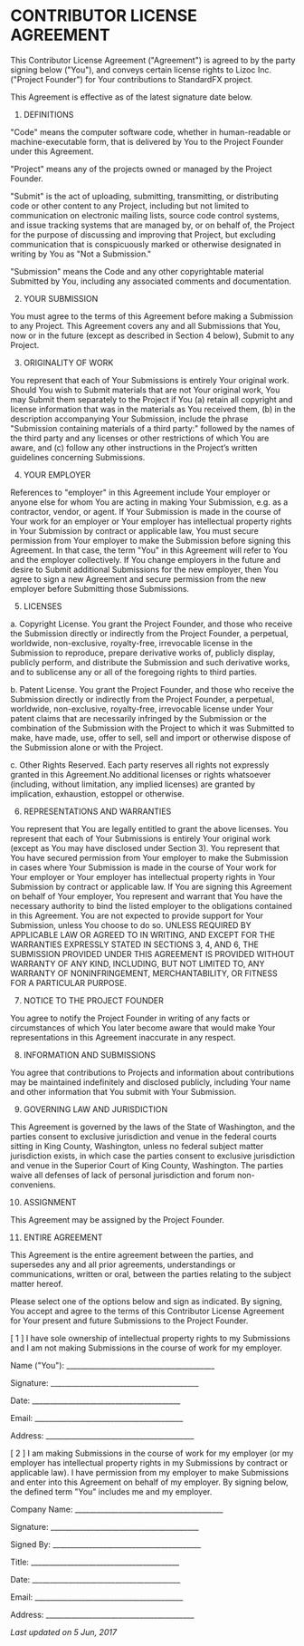 CONTRIBUTOR LICENSE AGREEMENT
=============================
This Contributor License Agreement ("Agreement") is agreed to by the party signing below ("You"), and conveys certain license rights to Lizoc Inc. ("Project Founder") for Your contributions to StandardFX project. 

This Agreement is effective as of the latest signature date below.


1. DEFINITIONS

"Code" means the computer software code, whether in human-readable or machine-executable form, that is delivered by You to the Project Founder under this Agreement.

"Project" means any of the projects owned or managed by the Project Founder.

"Submit" is the act of uploading, submitting, transmitting, or distributing code or other content to any Project, including but not limited to communication on electronic mailing lists, source code control systems, and issue tracking systems that are managed by, or on behalf of, the Project for the purpose of discussing and improving that Project, but excluding communication that is conspicuously marked or otherwise designated in writing by You as "Not a Submission."

"Submission" means the Code and any other copyrightable material Submitted by You, including any associated comments and documentation.


2. YOUR SUBMISSION

You must agree to the terms of this Agreement before making a Submission to any Project. This Agreement covers any and all Submissions that You, now or in the future (except as described in Section 4 below), Submit to any Project.


3. ORIGINALITY OF WORK

You represent that each of Your Submissions is entirely Your original work. Should You wish to Submit materials that are not Your original work, You may Submit them separately to the Project if You (a) retain all copyright and license information that was in the materials as You received them, (b) in the description accompanying Your Submission, include the phrase "Submission containing materials of a third party:" followed by the names of the third party and any licenses or other restrictions of which You are aware, and (c) follow any other instructions in the Project’s written guidelines concerning Submissions.


4. YOUR EMPLOYER

References to "employer" in this Agreement include Your employer or anyone else for whom You are acting in making Your Submission, e.g. as a contractor, vendor, or agent. If Your Submission is made in the course of Your work for an employer or Your employer has intellectual property rights in Your Submission by contract or applicable law, You must secure permission from Your employer to make the Submission before signing this Agreement. In that case, the term "You" in this Agreement will refer to You and the employer collectively. If You change employers in the future and desire to Submit additional Submissions for the new employer, then You agree to sign a new Agreement
and secure permission from the new employer before Submitting those Submissions.


5. LICENSES

a. Copyright License. You grant the Project Founder, and those who receive the Submission directly or indirectly from the Project Founder, a perpetual, worldwide, non-exclusive, royalty-free, irrevocable license in the Submission to reproduce, prepare derivative works of, publicly display, publicly perform, and distribute the Submission and such derivative works, and to sublicense any or all of the foregoing rights to third parties.

b. Patent License. You grant the Project Founder, and those who receive the Submission directly or indirectly from the Project Founder, a perpetual, worldwide, non-exclusive, royalty-free, irrevocable license under Your patent claims that are necessarily infringed by the Submission or the combination of the Submission with the Project to which it was Submitted to make, have made, use, offer to sell, sell and import or otherwise dispose of the Submission alone or with the Project.

c. Other Rights Reserved. Each party reserves all rights not expressly granted in this Agreement.No additional licenses or rights whatsoever (including, without limitation, any implied licenses) are granted by implication, exhaustion, estoppel or otherwise.


6. REPRESENTATIONS AND WARRANTIES

You represent that You are legally entitled to grant the above licenses. You represent that each of Your Submissions is entirely Your original work (except as You may have disclosed under Section 3). You represent that You have secured permission from Your employer to make the Submission in cases where Your Submission is made in the course of Your work for Your employer or Your employer has intellectual property rights in Your Submission by contract or applicable
law. If You are signing this Agreement on behalf of Your employer, You represent and warrant that You have the necessary authority to bind the listed employer to the obligations contained in this Agreement. You are not expected to provide support for Your Submission, unless You choose to do so. UNLESS REQUIRED BY APPLICABLE LAW OR AGREED TO IN WRITING, AND EXCEPT FOR THE WARRANTIES EXPRESSLY STATED IN SECTIONS 3, 4, AND 6, THE SUBMISSION PROVIDED UNDER THIS AGREEMENT IS PROVIDED WITHOUT WARRANTY OF ANY KIND, INCLUDING, BUT NOT LIMITED TO, ANY WARRANTY OF NONINFRINGEMENT, MERCHANTABILITY, OR FITNESS FOR A PARTICULAR PURPOSE.


7. NOTICE TO THE PROJECT FOUNDER

You agree to notify the Project Founder in writing of any facts or circumstances of which You later become aware that would make Your representations in this Agreement inaccurate in any respect.


8. INFORMATION AND SUBMISSIONS

You agree that contributions to Projects and information about contributions may be maintained indefinitely and disclosed publicly, including Your name and other information that You submit with Your Submission.


9. GOVERNING LAW AND JURISDICTION

This Agreement is governed by the laws of the State of Washington, and the parties consent to exclusive jurisdiction and venue in the federal courts sitting in King County, Washington, unless no federal subject matter jurisdiction exists, in which case the parties consent to exclusive jurisdiction and venue in the Superior Court of King County, Washington. The parties waive all defenses of lack of personal jurisdiction and forum non-conveniens.


10. ASSIGNMENT

This Agreement may be assigned by the Project Founder.


11. ENTIRE AGREEMENT

This Agreement is the entire agreement between the parties, and supersedes any and all prior agreements, understandings or communications, written or oral, between the parties relating to the subject matter hereof. 



Please select one of the options below and sign as indicated. By signing, You accept and agree to the terms of this Contributor License Agreement for Your present and future Submissions to the Project Founder.

[ 1 ] I have sole ownership of intellectual property rights to my Submissions and I am not making Submissions in the course of work for my employer.

Name ("You"):   _________________________________________

Signature:      _________________________________________

Date:           _________________________________________

Email:          _________________________________________

Address:        _________________________________________


[ 2 ] I am making Submissions in the course of work for my employer (or my employer has intellectual property rights in my Submissions by contract or applicable law). I have permission from my employer to make Submissions and enter into this Agreement on behalf of my employer. By signing below, the defined term "You" includes me and my employer.

Company Name:   _________________________________________

Signature:      _________________________________________

Signed By:      _________________________________________

Title:          _________________________________________

Date:           _________________________________________

Email:          _________________________________________

Address:        _________________________________________



*Last updated on 5 Jun, 2017*
